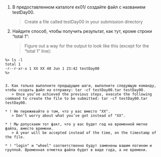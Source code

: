 1. В предоставленном каталоге ex01/ создайте файл с названием testDay00.
   > Create a file called testDay00 in your submission directory
2. Найдите способ, чтобы получить результат, как тут, кроме строки “total 1”:
    > Figure out a way for the output to look like this (except for the “total 1” line):
```
%> ls -l
total 1
-r--r-xr-x 1 XX XX 40 Jun 1 23:42 testDay00
%>


3. Как только выполните предыдущие шаги, выполните следующую команду, чтобы создать файл на отправку: tar -cf testDay00.tar testDay00.
   > Once you’ve achieved the previous steps, execute the following command to create the file to be submitted: tar -cf testDay00.tar testDay00.

* ! Не переживайте о том, что у вас вместо "XX".
   > Don’t worry about what you’ve got instead of "XX".

* ! Мы допускаем тот факт, что у вас будет год на временной метке файла, вместо времени.
   > A year will be accepted instead of the time, on the timestamp of the file.

* ! "login" и "wheel" соответственно будут заменены вашим логином и группой. Временная отметка файла будет в виде года, а не времени.

